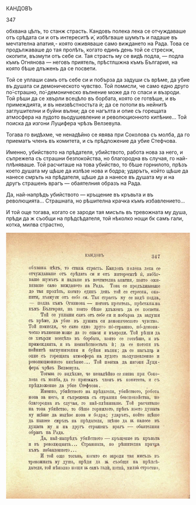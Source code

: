 ﻿КАНДОВЪ

347

обхвана цѣлъ, то станж страсть. Кандовъ полека лека се отчуждаваше отъ срѣдата си и отъ интереситѣ и́, избѣгваше шумътъ и падаше въ мечтателна апатия,- която оживяваше само виждането на Рада. Това се продължаваше до тая пролѣть, когато единъ день той се стреснж, окопити, възмути отъ себе си. Тая страсть му се видѣ подла, — подла къмъ Огнянова — неговъ приятель, прѣстлшжна къмъ България, на която бѣше длъженъ да се посвети.

Той се уплаши самъ отъ себе си и побърза да задуши съ врѣме, да убие въ душата си демоническото чувство. Той помисли, че само едно друго по́-страшно, по́-демоническо вълнение може да го спаси и възроди. Той рѣши да се хвърли всецѣло въ борбата, която се готвѣше, и въ примеждията, и въ неизвѣстностьта ѝ; да се потопи въ нейнитѣ заглушителни и буйни вълни; да се нагълта и опие съ горещата атмосфера на лудото вьодушевление и революционното кипѣние... Той поиска да изгони Луцифера чрѣзъ Велзевула.

Тогава го видѣхме, че ненадѣйно се явява при Соколова съ молба, да го приематъ членъ въ комитета, и съ прѣдложение да убие Стефчова.

Именно, убийството на прѣдателя, убийството, работа нова за него, и съпрежепа съ страшни безпокойства, но благородна въ случая, го най-плѣняваше. Той расчиташе на това убийство, то бѣше горнилото, прѣзъ което душата му щѣше да излѣзе нова и бодра; ударътъ, който щѣше да нанесе смръть на прѣдателя, щѣше да а нанесе въ душата му и на другъ страшенъ врагъ — обаятелния образъ на Рада.

Да, най-напрѣдъ убийството — кръщение въ кръвьта и въ революцията... Страшната, но рѣшителна крачка къмъ избавлението...

И той още тогава, когато се зароди тая мисъль въ тревожната му душа, прѣди да ж съобщи на прѣдсѣдателя, той нѣколко нощи бк самъ гали, котка, милва страстно,

![original](images/388.jpg)

